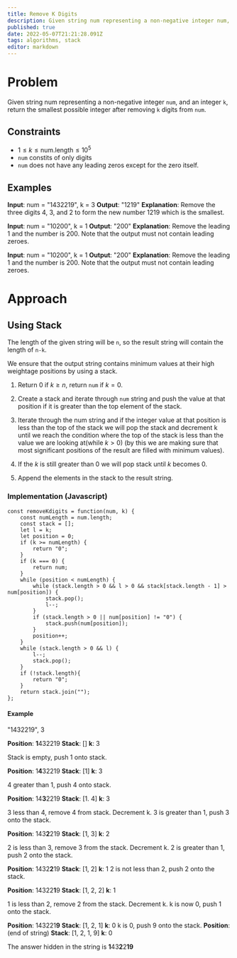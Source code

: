 ```yaml
---
title: Remove K Digits
description: Given string num representing a non-negative integer num, and an integer k, return the smallest possible integer after removing k digits from num.
published: true
date: 2022-05-07T21:21:28.091Z
tags: algorithms, stack
editor: markdown
---
```


# Problem
Given string num representing a non-negative integer `num`, and an integer `k`, return the smallest possible integer after removing `k` digits from `num`.
## Constraints
- $1 \le k \le \text{num.length} \le 10^5$
- `num` constits of only digits
- `num` does not have any leading zeros except for the zero itself.

## Examples
**Input**: num = "1432219", k = 3
**Output**: "1219"
**Explanation**: Remove the three digits 4, 3, and 2 to form the new number 1219 which is the smallest.

**Input**: num = "10200", k = 1
**Output**: "200"
**Explanation**: Remove the leading 1 and the number is 200. Note that the output must not contain leading zeroes.

**Input**: num = "10200", k = 1
**Output**: "200"
**Explanation**: Remove the leading 1 and the number is 200. Note that the output must not contain leading zeroes.

# Approach
## Using Stack
The length of the given string will be `n`, so the result string will contain the length of `n-k`.

We ensure that the output string contains minimum values at their high weightage positions by using a stack.

1. Return $0$ if $k \ge n$, return `num` if $k=0$.

2. Create a stack and iterate through `num` string and push the value at that position if it is greater than the top element of the stack.

3. Iterate through the num string and if the integer value at that position is less than the top of the stack we will pop the stack and decrement k until we reach the condition where the top of the stack is less than the value we are looking at(while $k>0$) (by this we are making sure that most significant positions of the result are filled with minimum values).

4. If the $k$ is still greater than $0$ we will pop stack until $k$ becomes $0$.
5. Append the elements in the stack to the result string.

### Implementation (Javascript)
```
const removeKdigits = function(num, k) {
    const numLength = num.length;
    const stack = [];
    let l = k;
    let position = 0;
    if (k >= numLength) {
        return "0";
    }
    if (k === 0) {
        return num;
    }
    while (position < numLength) {
        while (stack.length > 0 && l > 0 && stack[stack.length - 1] > num[position]) {
            stack.pop();
            l--;
        }
        if (stack.length > 0 || num[position] != "0") {
            stack.push(num[position]);
        }
        position++;
    }
    while (stack.length > 0 && l) {
        l--;
        stack.pop();
    }
    if (!stack.length){
        return "0";
    }
    return stack.join("");
};

```
#### Example
"1432219", 3

**Position**: **1**432219
**Stack**: []
**k**: 3

Stack is empty, push 1 onto stack.

**Position**: 1**4**32219
**Stack**: [1]
**k**: 3

4 greater than 1, push 4 onto stack.

**Position**: 14**3**2219
**Stack**: [1. 4]
**k**: 3

3 less than 4, remove 4 from stack. Decrement k.
3 is greater than 1, push 3 onto the stack.

**Position**: 143**2**219
**Stack**: [1, 3]
**k**: 2

2 is less than 3, remove 3 from the stack. Decrement k.
2 is greater than 1, push 2 onto the stack.

**Position**: 1432**2**19
**Stack**: [1, 2]
**k**: 1
2 is not less than 2, push 2 onto the stack.

**Position**: 14322**1**9
**Stack**: [1, 2, 2]
**k**: 1

1 is less than 2, remove 2 from the stack. Decrement k.
k is now 0, push 1 onto the stack.

**Position**: 143221**9**
**Stack**: [1, 2, 1]
**k**: 0
k is 0, push 9 onto the stack.
**Position**: (end of string)
**Stack**: [1, 2, 1, 9]
**k**: 0


The answer hidden in the string is **1**43**2**2**19**